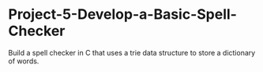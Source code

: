 # Project-5-Develop-a-Basic-Spell-Checker
Build a spell checker in C that uses a trie data structure to store a dictionary of words.

